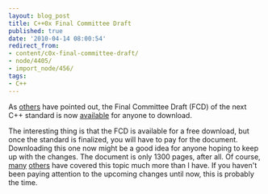 ```yaml
---
layout: blog_post
title: C++0x Final Committee Draft
published: true
date: '2010-04-14 08:00:54'
redirect_from:
- content/c0x-final-committee-draft/
- node/4405/
- import_node/456/
tags:
- C++
---
```


As [others](http://herbsutter.com/2010/03/26/c0x-fcd-launches-will-be-freely-available-online-in-about-a-week/) have pointed out, the Final Committee Draft (FCD) of the next C++ standard is now [available](http://www.open-std.org/jtc1/sc22/wg21/docs/papers/2010/n3092.pdf) for anyone to download. 

The interesting thing is that the FCD is available for a free download, but once the standard is finalized, you will have to pay for the document. Downloading this one now might be a good idea for anyone hoping to keep up with the changes. The document is only 1300 pages, after all. Of course, [many](http://herbsutter.com/category/c/) [others](http://en.wikipedia.org/wiki/C%2B%2B0x) have covered this topic much more than I have. If you haven't been paying attention to the upcoming changes until now, this is probably the time.
